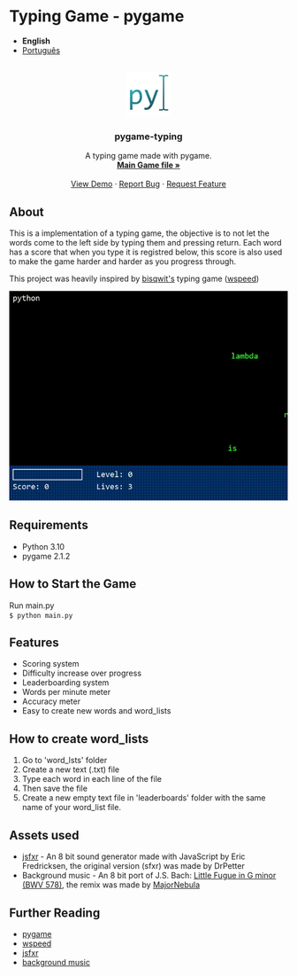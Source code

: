 # Typing Game - pygame
* **English**
* [Português](README-ptBR.md)
<!-- PROJECT LOGO -->
<br />
<div align="center">
  <a href="https://github.com/Thinato/pygame-typing">
    <img src="assets/img/logo128.png" alt="Logo" width="80" height="80">
  </a>

  <h3 align="center">pygame-typing</h3>

  <p align="center">
    A typing game made with pygame.
    <br />
    <a href="https://github.com/Thinato/pygame-typing/blob/main/game.py"><strong>Main Game file »</strong></a>
    <br />
    <br />
    <a href="https://github.com/Thinato/pygame-typing/blob/main/demo/demo.gif">View Demo</a>
    ·
    <a href="https://github.com/Thinato/pygame-typing/issues">Report Bug</a>
    ·
    <a href="https://github.com/Thinato/pygame-typing/pulls">Request Feature</a>
  </p>
</div>


## About
This is a implementation of a typing game, the objective is to not let the words come to the left side by typing them and pressing return. Each word has a score that when you type it is registred below, this score is also used to make the game harder and harder as you progress through.

This project was heavily inspired by [bisqwit's](https://bisqwit.iki.fi/) typing game ([wspeed](https://bisqwit.iki.fi/wspeed/))

![gif demonstrating the game being played][demo]

## Requirements
* Python 3.10
* pygame 2.1.2

## How to Start the Game
Run main.py<br/>
`$ python main.py`

## Features
* Scoring system
* Difficulty increase over progress
* Leaderboarding system
* Words per minute meter
* Accuracy meter
* Easy to create new words and word_lists

## How to create word_lists
1. Go to 'word_lsts' folder
2. Create a new text (.txt) file
3. Type each word in each line of the file
4. Then save the file
5. Create a new empty text file in 'leaderboards' folder with the same name of your word_list file.

## Assets used
* [jsfxr](https://sfxr.me/) - An 8 bit sound generator made with JavaScript by Eric Fredricksen, the original version (sfxr) was made by DrPetter
* Background music - An 8 bit port of J.S. Bach: [Little Fugue in G minor (BWV 578)](https://www.youtube.com/watch?v=Bbox4oi6HjA), the remix was made by [MajorNebula](https://www.youtube.com/channel/UCyWw_f8wEU3PIEO2LaKgoUw)


## Further Reading
* [pygame](https://www.pygame.org/wiki/about)
* [wspeed](https://bisqwit.iki.fi/wspeed/)
* [jsfxr](https://sfxr.me/)
* [background music](https://www.youtube.com/watch?v=ZAwYwK4Ujas)




<!-- MARKDOWN LINKS & IMAGES -->
[demo]: demo/demo.gif